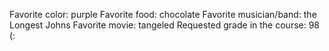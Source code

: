 Favorite color: purple
Favorite food: chocolate
Favorite musician/band: the Longest Johns
Favorite movie: tangeled
Requested grade in the course: 98 (:
